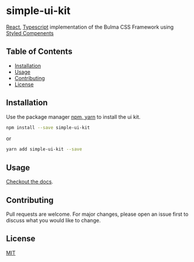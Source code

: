 # simple-ui-kit

[React](https://reactjs.org/), [Typescript](https://www.typescriptlang.org/)  implementation of the Bulma CSS Framework using [Styled Compenents](https://www.styled-components.com/)

## Table of Contents

- [Installation](#Installation)
- [Usage](#usage)
- [Contributing](#contributing)
- [License](#license)

## Installation

Use the package manager [npm, yarn](https://www.npmjs.com/) to install the ui kit.

```bash
npm install --save simple-ui-kit
```

or

```bash
yarn add simple-ui-kit --save
```

## Usage

[Checkout the docs](https://github.com/mNutella/simple-ui-kit).

## Contributing
Pull requests are welcome. For major changes, please open an issue first to discuss what you would like to change.

## License
[MIT](https://github.com/mNutella/simple-ui-kit/blob/master/LICENSE)